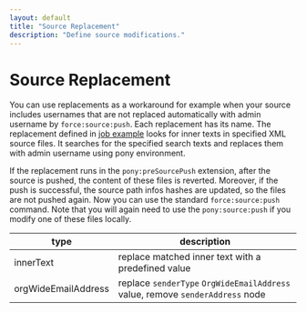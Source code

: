 ```yaml
---
layout: default
title: "Source Replacement"
description: "Define source modifications."
---
```


# Source Replacement
You can use replacements as a workaround for example when your source includes usernames 
that are not replaced automatically with admin username by `force:source:push`.
Each replacement has its name.
The replacement defined in [job example](pages/jobs.md#job-example) 
looks for inner texts in specified XML source files.
It searches for the specified search texts and replaces them with admin username using pony environment.

If the replacement runs in the `pony:preSourcePush` extension,
after the source is pushed, the content of these files is reverted.
Moreover, if the push is successful, 
the source path infos hashes are updated, so the files are not pushed again.
Now you can use the standard `force:source:push` command.
Note that you will again need to use the `pony:source:push`
if you modify one of these files locally.


| type                | description                                                                                      |
|---------------------|--------------------------------------------------------------------------------------------------|
| innerText           | replace matched inner text with a predefined value                                                 |
| orgWideEmailAddress | replace `senderType` `OrgWideEmailAddress` value, remove `senderAddress` node                    |

